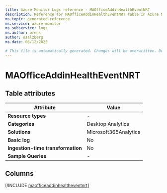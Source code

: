 ```yaml
---
title: Azure Monitor Logs reference - MAOfficeAddinHealthEventNRT
description: Reference for MAOfficeAddinHealthEventNRT table in Azure Monitor Logs.
ms.topic: generated-reference
ms.service: azure-monitor
ms.subservice: logs
ms.author: orens
author: osalzberg
ms.date: 06/12/2025

# This file is automatically generated. Changes will be overwritten. Do not change this file directly.
---
```


# MAOfficeAddinHealthEventNRT




## Table attributes

|Attribute|Value|
|---|---|
|**Resource types**|-|
|**Categories**|Desktop Analytics|
|**Solutions**| Microsoft365Analytics|
|**Basic log**|No|
|**Ingestion-time transformation**|No|
|**Sample Queries**|-|



## Columns
  
[!INCLUDE [maofficeaddinhealtheventnrt](~/reusable-content/ce-skilling/azure/includes/azure-monitor/reference/tables/maofficeaddinhealtheventnrt-include.md)]
